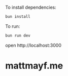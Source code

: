 To install dependencies:
```sh
bun install
```

To run:
```sh
bun run dev
```

open http://localhost:3000
# mattmayf.me
